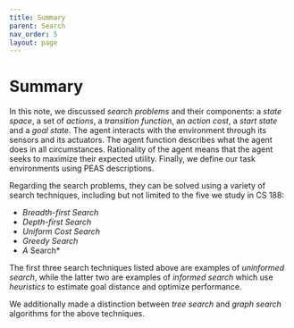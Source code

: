 ```yaml
---
title: Summary
parent: Search
nav_order: 5
layout: page
---
```


# Summary

In this note, we discussed *search problems* and their components: a *state space*, a set of *actions*, a *transition function*, an *action cost*, a *start state* and a *goal state*. The agent interacts with the environment through its sensors and its actuators. The agent function describes what the agent does in all circumstances. Rationality of the agent means that the agent seeks to maximize their expected utility. Finally, we define our task environments using PEAS descriptions.

Regarding the search problems, they can be solved using a variety of search techniques, including but not limited to the five we study in CS 188:

- *Breadth-first Search*
- *Depth-first Search*
- *Uniform Cost Search*
- *Greedy Search*
- *A* Search*

The first three search techniques listed above are examples of *uninformed search*, while the latter two are examples of *informed search* which use *heuristics* to estimate goal distance and optimize performance.

We additionally made a distinction between *tree search* and *graph search* algorithms for the above techniques.

[^1]: In other courses, such as CS70 and CS170, you may have been introduced to "trees" and "graphs" in the graph theory context. Specifically, a tree being a type of graph that satisfies certain constraints (connected and acyclic). This is not the distinction between tree search and graph search that we make in this course.
